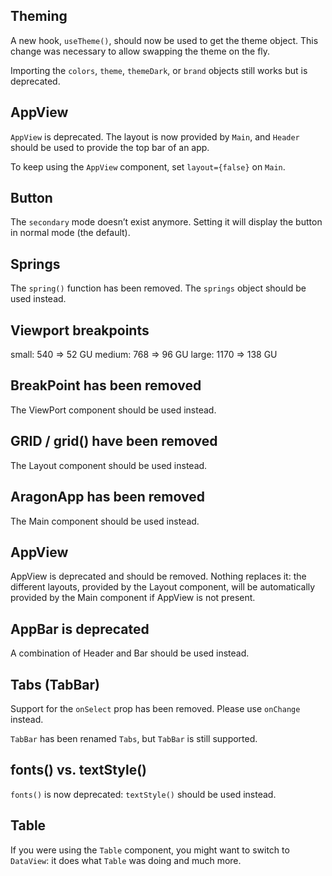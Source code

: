 ## Theming

A new hook, `useTheme()`, should now be used to get the theme object. This
change was necessary to allow swapping the theme on the fly.

Importing the `colors`, `theme`, `themeDark`, or `brand` objects still works but is deprecated.

## AppView

`AppView` is deprecated. The layout is now provided by `Main`, and `Header`
should be used to provide the top bar of an app.

To keep using the `AppView` component, set `layout={false}` on `Main`.

## Button

The `secondary` mode doesn’t exist anymore. Setting it will display the button in normal mode (the default).

## Springs

The `spring()` function has been removed. The `springs` object should be used instead.

## Viewport breakpoints

small: 540 => 52 GU
medium: 768 => 96 GU
large: 1170 => 138 GU

## BreakPoint has been removed

The ViewPort component should be used instead.

## GRID / grid() have been removed

The Layout component should be used instead.

## AragonApp has been removed

The Main component should be used instead.

## AppView

AppView is deprecated and should be removed. Nothing replaces it: the
different layouts, provided by the Layout component, will be automatically
provided by the Main component if AppView is not present.

## AppBar is deprecated

A combination of Header and Bar should be used instead.

## Tabs (TabBar)

Support for the `onSelect` prop has been removed. Please use `onChange` instead.

`TabBar` has been renamed `Tabs`, but `TabBar` is still supported.

## fonts() vs. textStyle()

`fonts()` is now deprecated: `textStyle()` should be used instead.

## Table

If you were using the `Table` component, you might want to switch to
`DataView`: it does what `Table` was doing and much more.
